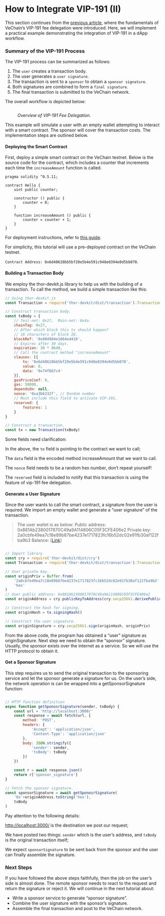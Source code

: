 # How to Integrate VIP-191 (II)

This section continues from the [previous article](how-to-integrate-vip-191-i.md), where the fundamentals of VeChain’s VIP-191 fee delegation were introduced. Here, we will implement a practical example demonstrating the integration of VIP-191 in a dApp workflow.

### Summary of the VIP-191 Process

The VIP-191 process can be summarized as follows:

1. The `user` creates a transaction body.
2. The user generates a `user signature`.
3. The transaction is sent to a `sponsor` to obtain a `sponsor signature`.
4. Both signatures are combined to form a `final signature`.
5. The final transaction is submitted to the VeChain network.

The overall workflow is depicted below:

<figure><img src="https://cdn-images-1.medium.com/max/3140/1*sn2Hy9U6PYsA5xCSqspBBQ.png" alt=""><figcaption><p><em>Overview of VIP-191 Fee Delegation.</em></p></figcaption></figure>

This example will simulate a user with an empty wallet attempting to interact with a smart contract. The sponsor will cover the transaction costs. The implementation steps are outlined below.

#### Deploying the Smart Contract <a href="#deploying-the-smart-contract" id="deploying-the-smart-contract"></a>

First, deploy a simple smart contract on the VeChain testnet. Below is the source code for the contract, which includes a counter that increments each time the `increaseAmount` function is called.

```solidity
pragma solidity ^0.5.11;

contract Hello {
    uint public counter;

    constructor () public {
        counter = 0;
    }

    function increaseAmount () public {
        counter = counter + 1;
    }
}
```

For deployment instructions, refer to [this guide](https://medium.com/@abyteahead/how-to-fast-deploy-a-smart-contract-on-vechain-with-bare-hands-eab8d7d96b43).

For simplicity, this tutorial will use a pre-deployed contract on the VeChain testnet.

`Contract Address: 0x6d48628bb5bf20e5b4e591c948e0394e0d5bb078`.

#### Building a Transaction Body <a href="#building-a-transaction-body" id="building-a-transaction-body"></a>

We employ the thor-devkit.js library to help us with the building of a transaction. To call the method, we build a simple transaction like this:

```javascript
// Using thor-devkit.js
const Transaction = require('thor-devkit/dist/transaction').Transaction

// Construct transaction body.
const txBody = {
    // Test-net: 0x27,  Main-net: 0x4a.
    chainTag: 0x27,
    // After which block this tx should happen?
    // 16 characters of block ID.
    blockRef: '0x004984e1064ed410',
    // Expires after 30 days.
    expiration: 30 * 8640,
    // Call the contract method "increaseAmount"
    clauses: [{
        to: '0x6d48628bb5bf20e5b4e591c948e0394e0d5bb078',
        value: 0,
        data: '0x74f667c4'
    }],
    gasPriceCoef: 0,
    gas: 50000,
    dependsOn: null,
    nonce: '0xa3b6232f', // Random number
    // Must include this field to activate VIP-191.
    reserved: { 
        features: 1
    }
}

// Construct a transaction.
const tx = new Transaction(txBody)
```

Some fields need clarification:

In the above, the `to` field is pointing to the contract we want to call;

The `data` field is the encoded method increaseAmount that we want to call.

The `nonce` field needs to be a random hex number, don’t repeat yourself!

The `reserved` field is included to notify that this transaction is using the feature of vip-191 fee delegation.

#### Generate a User Signature <a href="#generate-a-user-signature" id="generate-a-user-signature"></a>

Since the user wants to call the smart contract, a signature from the user is required. We import an empty wallet and generate a “user signature” of the transaction.

> The user wallet is as below: Public address: 0x881Ab2380017870C49a9A114806C05F3CFE406e2 Private key: 2a0cbfe49ea7c18e89b87be4237e1717823fc16b52dc02e91fb30af122fba9b3 Balance: \[[Link](https://explore-testnet.vechain.org/accounts/0x881ab2380017870c49a9a114806c05f3cfe406e2)]

```javascript

// Import library
const cry = require('thor-devkit/dist/cry')
const Transaction = require('thor-devkit/dist/transaction').Transaction

// User private key.
const originPriv = Buffer.from(
    '2a0cbfe49ea7c18e89b87be4237e1717823fc16b52dc02e91fb30af122fba9b3',
    'hex'
)
// User public address: 0x881Ab2380017870C49a9A114806C05F3CFE406e2
const originAddress = cry.publicKeyToAddress(cry.secp256k1.derivePublicKey(originPriv))

// Construct the hash for signing.
const originHash = tx.signingHash()

// Construct the user signature.
const originSignature = cry.secp256k1.sign(originHash, originPriv)
```

From the above code, the program has obtained a “user” signature as originSignature. Next step we need to obtain the “sponsor” signature. Usually, the sponsor exists over the internet as a service. So we will use the HTTP protocol to obtain it.

#### Get a Sponsor Signature <a href="#get-a-sponsor-signature" id="get-a-sponsor-signature"></a>

This step requires us to send the original transaction to the sponsoring service and let the sponsor generate a signature for us. On the user’s side, the network operation is can be wrapped into a getSponsorSignature function:

```javascript

// HTTP function definition
async function getSponosrSignature(sender, txBody) {
    const url = 'http://localhost:3000/'
    const response = await fetch(url, {
        method: 'POST',
        headers: {
            'Accept': 'application/json',
            'Content-Type': 'application/json'
        },
        body: JSON.stringify({
            'sender': sender,
            'txBody': txBody
        })
    })

    const r = await response.json()
    return r['sponsor_signature']
}

// Fetch the sponsor signature.
const sponsorSignature = await getSponosrSignature(
    '0x'+originAddress.toString('hex'),
    txBody
)
```

Pay attention to the following details:

[http://localhost:3000/](http://localhost:3000/) is the destination we post our request;

We have posted two things: `sender` which is the user’s address, and `txBody` is the original transaction itself;

We expect `sponsorSignature` to be sent back from the sponsor and the user can finally assemble the signature.

### Next Steps <a href="#next-steps" id="next-steps"></a>

If you have followed the above steps faithfully, then the job on the user’s side is almost done. The remote sponsor needs to react to the request and return the signature or reject it. We will continue in the next tutorial about:

* Write a sponsor service to generate “sponsor signature”.
* Combine the user signature with the sponsor’s signature.
* Assemble the final transaction and post to the VeChain network.
